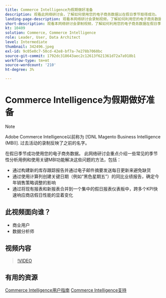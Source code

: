 ```yaml
---
title: Commerce Intelligence为假期做好准备
description: 观看此网络研讨会，了解如何使用您的电子商务数据以在假日季节取得成功。
landing-page-description: 观看本网络研讨会录制视频，了解如何利用您的电子商务数据在假日季节取得成功。
short-description: 观看本网络研讨会录制视频，了解如何利用您的电子商务数据在假日季节取得成功。
kt: 10409
solution: Commerce, Commerce Intelligence
role: Leader, User, Data Architect
level: Intermediate
thumbnail: 342496.jpeg
exl-id: 9c05e0c7-50cd-42e8-bf7a-7e278b7060bc
source-git-commit: 1792dc318643aec2c12613f621361d72a7a918b1
workflow-type: tm+mt
source-wordcount: '210'
ht-degree: 3%

---
```


# Commerce Intelligence为假期做好准备

>[!NOTE]
>
>Adobe Commerce Intelligence以前称为 [!DNL Magento Business Intelligence (MBI)]. 过去活动的录制反映了之前的名字。

在假日季节成功使用您的电子商务数据。 此网络研讨会重点介绍一些常见的季节性分析用例和使用关键MBI功能解决这些问题的方法，包括：

- 通过构建新的库存跟踪报告并通过电子邮件摘要发送每日更新来避免缺货
- 通过使用计算列创建关键日期（例如“黑色星期五”）的同比业绩报告，确定今年销售策略调整的影响
- 通过将现有报表和新报表合并到一个集中的假日报表仪表板中，跨多个KPI快速响应商店假日性能的显着变化

## 此视频面向谁？

- 商业用户
- 数据分析师

## 视频内容

>[!VIDEO](https://video.tv.adobe.com/v/342496?quality=12&learn=on)

## 有用的资源

[Commerce Intelligence用户指南](https://experienceleague.adobe.com/docs/commerce-business-intelligence/mbi/guide-overview.html)
[Commerce Intelligence支持](https://experienceleague.adobe.com/docs/commerce-knowledge-base/kb/troubleshooting/miscellaneous/mbi-service-policies.html)
